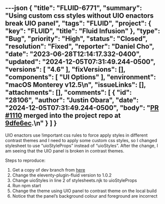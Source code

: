 ---json
{
  "title": "FLUID-6771",
  "summary": "Using custom css styles without UIO enactors break UIO panel",
  "tags": "FLUID",
  "project": {
    "key": "FLUID",
    "title": "Fluid Infusion"
  },
  "type": "Bug",
  "priority": "High",
  "status": "Closed",
  "resolution": "Fixed",
  "reporter": "Daniel Cho",
  "date": "2023-06-28T12:14:17.332-0400",
  "updated": "2024-12-05T07:31:49.244-0500",
  "versions": [
    "4.6"
  ],
  "fixVersions": [],
  "components": [
    "UI Options"
  ],
  "environment": "macOS Monterey v12.5\n",
  "issueLinks": [],
  "attachments": [],
  "comments": [
    {
      "id": "28106",
      "author": "Justin Obara",
      "date": "2024-12-05T07:31:49.244-0500",
      "body": "[PR #1110](https://github.com/fluid-project/infusion/pull/1110) merged into the project repo at [9dfe6ec](https://github.com/fluid-project/infusion/commit/9dfe6eccbb6026d101eb4b62d49e3ec4dcd80d92).\n"
    }
  ]
}
---
UIO enactors use !important css rules to force apply styles in different contrast themes and I need to apply some custom css styles, so I changed stylesheet to use “uioStyleProps” instead of “uioStyles”. After the change, I am seeing that the UIO panel is broken in contrast themes.&#x20;



Steps to reproduce:

1. Get a copy of dev branch from [here](https://github.com/inclusive-design/idrc/tree/dev)&#x20;
2. Change the eleventy-plugin-fluid version to 1.0.2
3. Change uioStyles in line 2 of stylesheets.njk to uioStyleProps
4. Run npm start
5. Change the theme using UIO panel to contrast theme on the local build
6. Notice that the panel’s background colour and foreground are incorrect&#x20;

        